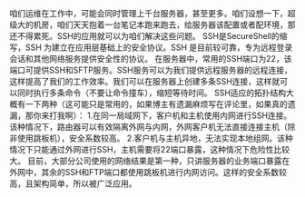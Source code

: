 ﻿咱们运维在工作中，可能会同时管理上千台服务器，甚至更多。咱们设想一下，超级大的机房，咱们天天抱着一台笔记本跑来跑去，给服务器该配置或者配环境，那还不得累死。SSH的应用就可以为咱们解决这些问题。
		SSH是SecureShell的缩写，SSH 为建立在应用层基础上的安全协议。SSH 是目前较可靠，专为远程登录会话和其他网络服务提供安全性的协议。
		在服务器中，常用的SSH端口为22，该端口可提供SSH和SFTP服务。SSH服务可以为我们提供远程服务器的远程连接，这样提高了我们的工作效率。我们可以在服务器上创建多条SSH连接，这样就可以同时执行多条命令（不要让命令撞车），缩短等待时间。
SSH适应的拓扑结构大概有一下两种（这可能只是常用的，如果博主有遗漏麻烦写在评论里，如果真的遗漏，那你来打我啊）：
		1.在同一局域网下，客户机和主机使用内网进行SSH连接。该种情况下，路由器可以有效隔离外网与内网，外网客户机无法直接连接主机（除非使用跳板机），安全系数较高。
		2.客户机与主机异地，无法实现本地组网。该种情况下只能通过外网进行SSH，主机需要将22端口暴露，这种情况下危险性比较大。
目前，大部分公司使用的网络结果是第一种，只讲服务器的业务端口暴露在外网中，其余的SSH和FTP端口都使用跳板机进行内网访问。这样的安全系数较高，且架构简单，所以被广泛应用。
